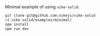 Minimal example of using `vike-solid`.

```bash
git clone git@github.com:vikejs/vike-solid
cd vike-solid/examples/minimal/
npm install
npm run dev
```
